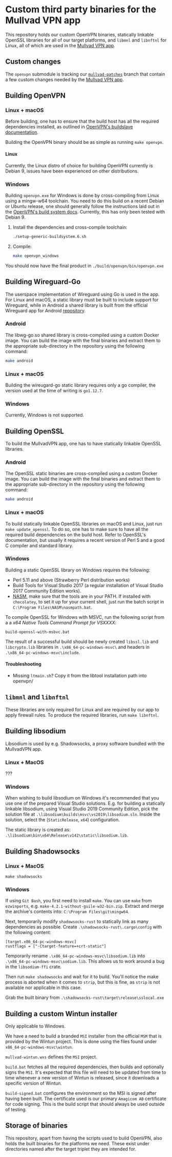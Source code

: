 # Custom third party binaries for the Mullvad VPN app
This repository holds our custom OpenVPN binaries, statically linkable OpenSSL
libraries for all of our target platforms, and `libmnl` and `libnftnl` for
Linux, all of which are used in the [Mullvad VPN app].



## Custom changes

The `openvpn` submodule is tracking our [`mullvad-patches`] branch that contain a few custom
changes needed by the [Mullvad VPN app].



## Building OpenVPN

### Linux + macOS
Before building, one has to ensure that the build host has all the required
dependencies installed, as outlined in [OpenVPN's buildslave documentation].

Building the OpenVPN binary should be as simple as running `make openvpn`.


#### Linux
Currently, the Linux distro of choice for building OpenVPN currently is Debian
9, issues have been experienced on other distributions.


### Windows
Building `openvpn.exe` for Windows is done by cross-compiling from Linux using
a mingw-w64 toolchain. You need to do this build on a recent Debian or Ubuntu
release, one should generally follow the instructions laid out in the
[OpenVPN's build system docs]. Currently, this has only been tested with Debian 9.


1. Install the dependencies and cross-compile toolchain:
   ```bash
   ./setup-generic-buildsystem.6.sh
   ```

1. Compile:
   ```bash
   make openvpn_windows
   ```

You should now have the final product in `./build/openvpn/bin/openvpn.exe`



## Building Wireguard-Go
The userspace implementation of Wireguard using Go is used in the app. For Linux and macOS, a static
library must be built to include support for Wireguard, while in Android a shared library is built
from the official Wireguard app for Android [repository][wireguard-android].

[wireguard-android]: https://github.com/WireGuard/wireguard-android/

### Android
The libwg-go.so shared library is cross-compiled using a custom Docker image. You can build the
image with the final binaries and extract them to the appropriate sub-directory in the repository
using the following command:

```bash
make android
```

### Linux + macOS
Building the wireugard-go static library requires only a go compiler, the
version used at the time of writing is `go1.12.7`.

### Windows
Currently, Windows is not supported.



## Building OpenSSL
To build the MullvadVPN app, one has to have statically linkable OpenSSL libraries.

### Android
The OpenSSL static binaries are cross-compiled using a custom Docker image. You can build the image
with the final binaries and extract them to the appropriate sub-directory in the repository using
the following command:

```bash
make android
```

### Linux + macOS
To build statically linkable OpenSSL libraries on macOS and Linux, just run
`make update_openssl`. To do so, one has to make sure to have all the required
build dependencies on the build host. Refer to OpenSSL's documentation, but
usually it requires a recent version of Perl 5 and a good C compiler and
standard library.


### Windows
Building a static OpenSSL library on Windows requires the following:
- Perl 5.11 and above (Strawberry Perl distribution works)
- Build Tools for Visual Studio 2017 (a regular installation of Visual Studio
2017 Community Edition works).
- [NASM](https://www.nasm.us/), make sure that the tools are in your PATH.
If installed with `chocolatey`, to set it up for your current shell, just run
the batch script in `C:\Program Files\NASM\nasmpath.bat`.

To compile OpenSSL for Windows with MSVC, run the following script from a
a _x64 Native Tools Command Prompt for VSXXXX_:
```
build-openssl-with-msbvc.bat
```
The result of a successful build should be newly created `libssl.lib` and
`libcrypto.lib` libraries in `.\x86_64-pc-windows-msvc\` and headers in
`.\x86_64-pc-windows-msvc\include`.

#### Troubleshooting

* Missing `ltmain.sh`? Copy it from the libtool installation path into openvpn/



## `libmnl` and `libnftnl`
These libraries are only required for Linux and are required by our app to
apply firewall rules. To produce the required libraries, run `make libnftnl`.



## Building libsodium
Libsodium is used by e.g. Shadowsocks, a proxy software bundled with the MullvadVPN app.

### Linux + MacOS
???

### Windows
When wishing to build libsodium on Windows it's recommended that you use one of the prepared
Visual Studio solutions. E.g. for building a statically linkable libsodium, using Visual Studio 2019
Community Edition, pick the solution file at `.\libsodium\builds\msvc\vs2019\libsodium.sln`.
Inside the solution, select the (`StaticRelease`, `x64`) configuration.

The static library is created as: `.\libsodium\bin\x64\Release\v142\static\libsodium.lib`.



## Building Shadowsocks

### Linux + MacOS
`make shadowsocks`

### Windows
If using `Git Bash`, you first need to install `make`. You can use `make` from `ezwinports`,
e.g. `make-4.2.1-without-guile-w32-bin.zip`. Extract and merge the archive's contents into:
`C:\Program Files\git\mingw64`.

Next, temporarily modify `shadowsocks-rust` to statically link as many dependencies as possible.
Create `.\shadowsocks-rust\.cargo\config` with the following content:

```
[target.x86_64-pc-windows-msvc]
rustflags = ["-Ctarget-feature=+crt-static"]
```

Temporarily rename `.\x86_64-pc-windows-msvc\libsodium.lib` into
`.\x86_64-pc-windows-msvc\sodium.lib`. This allows us to work around a bug in the `libsodium-ffi`
crate.

Then run `make shadowsocks` and wait for it to build. You'll notice the make process is aborted
when it comes to `strip`, but this is fine, as `strip` is not available nor applicable in this case.

Grab the built binary from `.\shadowsocks-rust\target\release\sslocal.exe`



## Building a custom Wintun installer

Only applicable to Windows.

We have a need to build a branded `MSI` installer from the official `MSM` that is provided by the
Wintun project. This is done using the files found under `x86_64-pc-windows-msvc\wintun`.

`mullvad-wintun.wxs` defines the `MSI` project.

`build.bat` fetches all the required dependencies, then builds and optionally signs the `MSI`.
It's expected that this file will need to be updated from time to time whenever a new version
of Wintun is released, since it downloads a specific version of Wintun.

`build-signed.bat` configures the environment so the MSI is signed after having been built. The
certificate used is our primary `Amagicom AB` certificate for code signing. This is the build
script that should always be used outside of testing.



## Storage of binaries

This repository, apart from having the scripts used to build OpenVPN, also holds the built binaries
for the platforms we need. These exist under directories named after the target triplet they are
intended for.


[Mullvad VPN app]: https://github.com/mullvad/mullvadvpn-app
[`mullvad-patches`]: https://github.com/mullvad/openvpn/tree/mullvad-patches
[OpenVPN's build system docs]: https://community.openvpn.net/openvpn/wiki/SettingUpGenericBuildsystem
[OpenVPN's buildslave documentation]: https://community.openvpn.net/openvpn/wiki/SettingUpBuildslave
